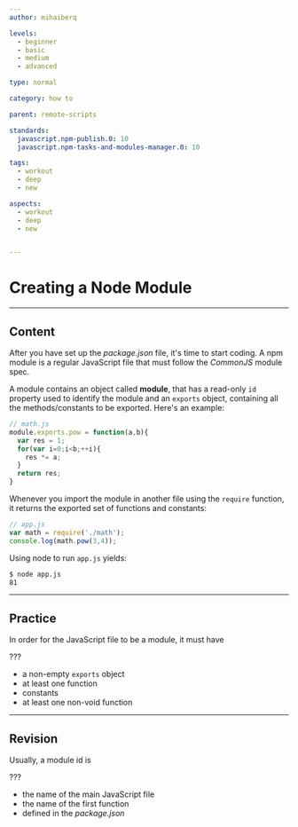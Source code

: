 ```yaml
---
author: mihaiberq

levels:
  - beginner
  - basic
  - medium
  - advanced

type: normal

category: how to

parent: remote-scripts

standards:
  javascript.npm-publish.0: 10
  javascript.npm-tasks-and-modules-manager.0: 10

tags:
  - workout
  - deep
  - new

aspects:
  - workout
  - deep
  - new


---
```

# Creating a Node Module

---
## Content

After you have set up the *package.json* file, it's time to start coding. A npm module is a regular JavaScript file that must follow the *CommonJS* module spec.

A module contains an object called **module**, that has a read-only `id` property used to identify the module and an `exports` object, containing all the methods/constants to be exported. Here's an example:
```javascript
// math.js
module.exports.pow = function(a,b){
  var res = 1;
  for(var i=0;i<b;++i){
    res *= a;
  }
  return res;
}
```
Whenever you import the module in another file using the `require` function, it returns the exported set of functions and constants:
```javascript
// app.js
var math = require('./math');
console.log(math.pow(3,4));
```
Using node to run `app.js` yields:
```bash
$ node app.js
81
```

---
## Practice

In order for the JavaScript file to be a module, it must have

???

* a non-empty `exports` object
* at least one function
* constants
* at least one non-void function

---
## Revision

Usually, a module id is

???

* the name of the main JavaScript file
* the name of the first function
* defined in the *package.json*
 
